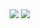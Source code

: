 <img src="https://user-images.githubusercontent.com/96787902/193399921-492b8dda-a88c-43de-838a-91600e11afa8.png">

<img src="https://user-images.githubusercontent.com/96787902/193400039-532d09ce-57e5-4c1e-9be8-93fd14459b6f.png">
